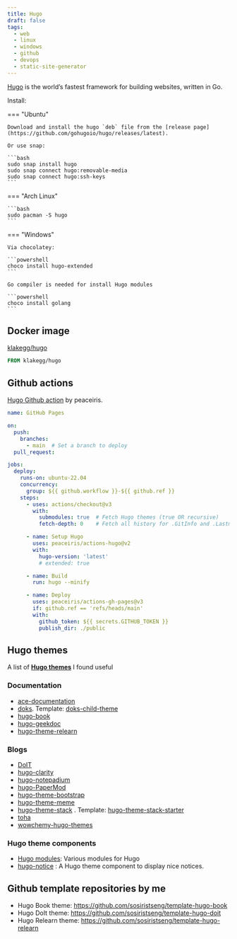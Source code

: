 ```yaml
---
title: Hugo
draft: false
tags:
  - web
  - linux
  - windows
  - github
  - devops
  - static-site-generator
---
```


[Hugo](https://gohugo.io/) is the world’s fastest framework for building websites, written in Go.

Install:

=== "Ubuntu"

    Download and install the hugo `deb` file from the [release page](https://github.com/gohugoio/hugo/releases/latest).

    Or use snap:

    ```bash
    sudo snap install hugo
    sudo snap connect hugo:removable-media
    sudo snap connect hugo:ssh-keys
    ```

=== "Arch Linux"

    ```bash
    sudo pacman -S hugo
    ```

=== "Windows"

    Via chocolatey:

    ```powershell
    choco install hugo-extended
    ```

    Go compiler is needed for install Hugo modules

    ```powershell
    choco install golang
    ```

## Docker image

[klakegg/hugo](https://hub.docker.com/r/klakegg/hugo/)

```dockerfile
FROM klakegg/hugo
```

## Github actions

[Hugo Github action](https://github.com/peaceiris/actions-hugo) by peaceiris.

```yaml
name: GitHub Pages

on:
  push:
    branches:
      - main  # Set a branch to deploy
  pull_request:

jobs:
  deploy:
    runs-on: ubuntu-22.04
    concurrency:
      group: ${{ github.workflow }}-${{ github.ref }}
    steps:
      - uses: actions/checkout@v3
        with:
          submodules: true  # Fetch Hugo themes (true OR recursive)
          fetch-depth: 0    # Fetch all history for .GitInfo and .Lastmod

      - name: Setup Hugo
        uses: peaceiris/actions-hugo@v2
        with:
          hugo-version: 'latest'
          # extended: true

      - name: Build
        run: hugo --minify

      - name: Deploy
        uses: peaceiris/actions-gh-pages@v3
        if: github.ref == 'refs/heads/main'
        with:
          github_token: ${{ secrets.GITHUB_TOKEN }}
          publish_dir: ./public
```

## Hugo themes

A list of **[Hugo themes](https://themes.gohugo.io/)** I found useful

### Documentation

- [ace-documentation](https://github.com/vantagedesign/ace-documentation)
- [doks](https://github.com/h-enk/doks). Template: [doks-child-theme](https://github.com/h-enk/doks-child-theme)
- [hugo-book](https://github.com/alex-shpak/hugo-book)
- [hugo-geekdoc](https://github.com/thegeeklab/hugo-geekdoc)
- [hugo-theme-relearn](https://github.com/McShelby/hugo-theme-relearn)

### Blogs

- [DoIT](https://github.com/HEIGE-PCloud/DoIt)
- [hugo-clarity](https://github.com/chipzoller/hugo-clarity)
- [hugo-notepadium](https://github.com/cntrump/hugo-notepadium)
- [hugo-PaperMod](https://github.com/adityatelange/hugo-PaperMod)
- [hugo-theme-bootstrap](https://github.com/razonyang/hugo-theme-bootstrap)
- [hugo-theme-meme](https://github.com/reuixiy/hugo-theme-meme)
- [hugo-theme-stack](https://github.com/CaiJimmy/hugo-theme-stack) . Template: [hugo-theme-stack-starter](https://github.com/CaiJimmy/hugo-theme-stack-starter)
- [toha](https://github.com/hugo-toha/toha)
- [wowchemy-hugo-themes](https://github.com/wowchemy/wowchemy-hugo-themes)

### Hugo theme components

- [Hugo modules](https://hugomods.com/): Various modules for Hugo
- [hugo-notice](https://github.com/martignoni/hugo-notice) : A Hugo theme component to display nice notices.

## Github template repositories by me

- Hugo Book theme: https://github.com/sosiristseng/template-hugo-book
- Hugo DoIt theme: https://github.com/sosiristseng/template-hugo-doit
- Hugo Relearn theme: https://github.com/sosiristseng/template-hugo-relearn
